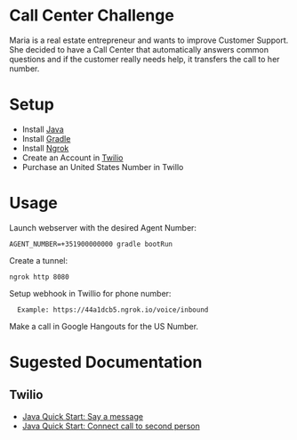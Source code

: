 # Call Center Challenge
Maria is a real estate entrepreneur and wants to improve Customer Support. She decided to have a Call Center that automatically answers common questions and if the customer really needs help, it transfers the call to her number.

# Setup
- Install [Java](http://www.oracle.com/technetwork/pt/java/javase/downloads/jdk8-downloads-2133151.html)
- Install [Gradle](https://gradle.org/install/)
- Install [Ngrok](https://ngrok.com/)
- Create an Account in [Twilio](https://www.twilio.com/)
- Purchase an United States Number in Twillo

# Usage
Launch webserver with the desired Agent Number:

    AGENT_NUMBER=+351900000000 gradle bootRun

Create a tunnel:

    ngrok http 8080

Setup webhook in Twillio for phone number:

      Example: https://44a1dcb5.ngrok.io/voice/inbound

Make a call in Google Hangouts for the US Number.

# Sugested Documentation
## Twilio
- [Java Quick Start: Say a message](https://www.twilio.com/docs/quickstart/java/twiml/say-response#before-you-start)
- [Java Quick Start: Connect call to second person](https://www.twilio.com/docs/quickstart/java/twiml/connect-call-to-second-person)
